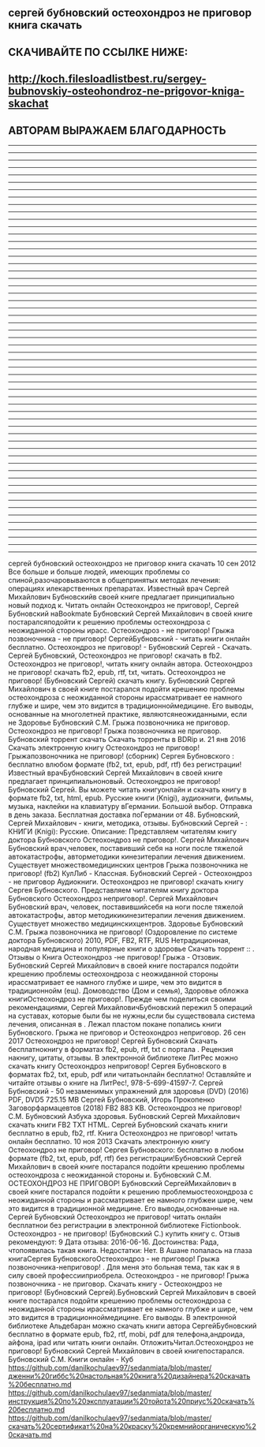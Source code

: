 сергей бубновский остеохондроз не приговор книга скачать
--------------------------------------------------
СКАЧИВАЙТЕ ПО ССЫЛКЕ НИЖЕ:
--------------------------------------------------
http://koch.filesloadlistbest.ru/sergey-bubnovskiy-osteohondroz-ne-prigovor-kniga-skachat
--------------------------------------------------
АВТОРАМ ВЫРАЖАЕМ БЛАГОДАРНОСТЬ
--------------------------------------------------
--------------------------------------------------
--------------------------------------------------
--------------------------------------------------
--------------------------------------------------
--------------------------------------------------
--------------------------------------------------
--------------------------------------------------
--------------------------------------------------
--------------------------------------------------
--------------------------------------------------
--------------------------------------------------
--------------------------------------------------
--------------------------------------------------
--------------------------------------------------
--------------------------------------------------
--------------------------------------------------
--------------------------------------------------
--------------------------------------------------
--------------------------------------------------
--------------------------------------------------
--------------------------------------------------
--------------------------------------------------
--------------------------------------------------
--------------------------------------------------
--------------------------------------------------
--------------------------------------------------
--------------------------------------------------
--------------------------------------------------
--------------------------------------------------
--------------------------------------------------
--------------------------------------------------
--------------------------------------------------
--------------------------------------------------
--------------------------------------------------
--------------------------------------------------
--------------------------------------------------
--------------------------------------------------
--------------------------------------------------
--------------------------------------------------
--------------------------------------------------
--------------------------------------------------
--------------------------------------------------
--------------------------------------------------
--------------------------------------------------
--------------------------------------------------
--------------------------------------------------
--------------------------------------------------
--------------------------------------------------
--------------------------------------------------
--------------------------------------------------
--------------------------------------------------
--------------------------------------------------
--------------------------------------------------
--------------------------------------------------
--------------------------------------------------
--------------------------------------------------
сергей бубновский остеохондроз не приговор книга скачать 10 сен 2012  Все больше и больше людей, имеющих проблемы со спиной,разочаровываются в общепринятых методах лечения: операциях илекарственных препаратах. Известный врач Сергей Михайлович Бубновскийв своей книге предлагает принципиально новый подход к. Читать онлайн Остеохондроз  не приговор!, Сергей Бубновский наBookmate  Бубновский Сергей Михайлович в своей книге постаралсяподойти к решению проблемы остеохондроза с неожиданной стороны ирасс. Остеохондроз - не приговор! Грыжа позвоночника - не приговор!  СергейБубновский   - читать книги онлайн бесплатно. Остеохондроз  не приговор! - Бубновский Сергей - Скачать. Сергей Бубновский, Остеохондроз  не приговор!  скачать в fb2. Остеохондроз  не приговор!, читать книгу онлайн автора. Остеохондроз  не приговор! скачать fb2, epub, rtf, txt, читать. Остеохондроз  не приговор! (Бубновский Сергей) скачать книгу. Бубновский Сергей Михайлович в своей книге постарался подойти крешению проблемы остеохондроза с неожиданной стороны ирассматривает ее намного глубже и шире, чем это видится в традиционноймедицине. Его выводы, основанные на многолетней практике, являютсянеожиданными, если не
Здоровье Бубновский С.М. Грыжа позвоночника  не приговор. Остеохондроз  не приговор! Грыжа позвоночника  не приговор. Бубновский торрент скачать  Скачать торренты в BDRip и. 21 янв 2016  Скачать электронную книгу Остеохондроз  не приговор! Грыжапозвоночника  не приговор! (сборник) Сергея Бубновского : бесплатно влюбом формате (fb2, txt, epub, pdf, rtf) без регистрации! Известный врачБубновский Сергей Михайлович в своей книге предлагает принципиальноновый. Остеохондроз  не приговор! Бубновский Сергей. Вы можете читать книгуонлайн и скачать книгу в формате fb2, txt, html, epub. Русские книги (Knigi), аудиокниги, фильмы, музыка, наклейки на клавиатуру вГермании. Большой выбор. Отправка в день заказа. Бесплатная доставка поГермании от 48. Бубновский, Сергей Михайлович - книги, методика, отзывы. Бубновский Сергей - : КНИГИ (Knigi): Русские. Описание: Представляем читателям книгу доктора Бубновского Остеохондроз  не приговор!. Сергей Михайлович Бубновский  врач,человек, поставивший себя на ноги после тяжелой автокатастрофы, авторметодики кинезитерапии  лечения движением. Cуществует множествомедицинских центров
Грыжа позвоночника  не приговор! (fb2)  КулЛиб - Классная. Бубновский Сергей - Остеохондроз - не приговор  Аудиокниги. Остеохондроз  не приговор! скачать книгу Сергея Бубновского. Представляем читателям книгу доктора Бубновского Остеохондроз  неприговор!. Сергей Михайлович Бубновский  врач, человек, поставившийсебя на ноги после тяжелой автокатастрофы, автор методикикинезитерапии  лечения движением. Cуществует множество медицинскихцентров. Здоровье Бубновский С.М. Грыжа позвоночника  не приговор! (Оздоровление по системе доктора Бубновского) 2010, PDF, FB2, RTF, RUS Нетрадиционная, народная медицина и популярные книги о здоровье Скачать торрент :: . Отзывы о Книга Остеохондроз -не приговор! Грыжа  - Отзовик. Бубновский Сергей Михайлович в своей книге постарался подойти крешению проблемы остеохондроза с неожиданной стороны ирассматривает ее намного глубже и шире, чем это видится в традиционнойм (ещ). Домоводство (Дом и семья), Здоровье  обложка книгиОстеохондроз  не приговор!. Прежде чем поделиться своими рекомендациями, Сергей МихайловичБубновский пережил 5 операций на суставах, которые были бы не нужны,если бы существовала система лечения, описанная в . Лежал пластом покане попались книги Бубновского. Грыжа не приговор и Остеохондроз неприговор. 26 сен 2017  Остеохондроз  не приговор! Сергей Бубновский  Скачать бесплатнокнигу в форматах fb2, epub, rtf, txt с портала . Рецензия накнигу, цитаты, отзывы.
В электронной библиотеке ЛитРес можно скачать книгу Остеохондроз  неприговор! Сергея Бубновского в форматах fb2, txt, epub, pdf или читатьонлайн бесплатно! Оставляйте и читайте отзывы о книге на ЛитРес!, 978-5-699-41597-7. Сергей Бубновский - 50 незаменимых упражнений для здоровья (DVD) (2016) PDF, DVD5 725.15 MB Сергей Бубновский, Игорь Прокопенко  Заговорфармацевтов (2018) FB2 883 KB. Остеохондроз  не приговор! С.М. Бубновский  Азбука здоровья. Бубновский Сергей Михайлович скачать книги FB2 TXT HTML. Сергей Бубновский  скачать книги бесплатно в epub, fb2, rtf. Книга Остеохондроз  не приговор! читать онлайн бесплатно. 10 ноя 2013  Скачать электронную книгу Остеохондроз  не приговор! Сергея Бубновского: бесплатно в любом формате (fb2, txt, epub, pdf, rtf) без регистрации!Бубновский Сергей Михайлович в своей книге постарался подойти крешению проблемы остеохондроза с неожиданной стороны и. Бубновский С.М. ОСТЕОХОНДРОЗ  НЕ ПРИГОВОР! Бубновский СергейМихайлович в своей книге постарался подойти к решению проблемыостеохондроза с неожиданной стороны и рассматривает ее намного глубжеи шире, чем это видится в традиционной медицине. Его выводы,основанные на. Сергей Бубновский Остеохондроз  не приговор!  читать онлайн бесплатнои без регистрации в электронной библиотеке Fictionbook.
Остеохондроз - не приговор! (Бубновский С.)  купить книгу с. Отзыв рекомендуют: 9 Дата отзыва: 2016-06-16. Достоинства: Рада, чтопоявилась такая книга. Недостатки: Нет. В Ашане попалась на глаза книгаСергея БубновскогоОстеохондроз - не приговор! Грыжа позвоночника-неприговор! . Для меня это больная тема, так как я в силу своей профессииприобрела. Остеохондроз - не приговор! Грыжа позвоночника - не приговор. Скачать книгу - Остеохондроз  не приговор! (Бубновский Сергей).Бубновский Сергей Михайлович в своей книге постарался подойти крешению проблемы остеохондроза с неожиданной стороны ирассматривает ее намного глубже и шире, чем это видится в традиционноймедицине. Его выводы. В электронной библиотеке Альдебаран можно скачать книги автора СергейБубновский бесплатно в формате epub, fb2, rtf, mobi, pdf для телефона,андроида, айфона, ipad или читать книги онлайн.  ОтложитьЧитал.Остеохондроз  не приговор! Бубновский Сергей Михайлович в своей книгепостарался. Бубновский С.М. Книги онлайн - Куб
https://github.com/danilkochulaev97/sedanmiata/blob/master/дженни%20гиббс%20настольная%20книга%20дизайнера%20скачать%20бесплатно.md
https://github.com/danilkochulaev97/sedanmiata/blob/master/инструкция%20по%20эксплуатации%20тойота%20приус%20скачать%20бесплатно.md
https://github.com/danilkochulaev97/sedanmiata/blob/master/скачать%20сертификат%20на%20краску%20кремнийорганическую%20скачать.md